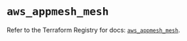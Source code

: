 # `aws_appmesh_mesh`

Refer to the Terraform Registry for docs: [`aws_appmesh_mesh`](https://registry.terraform.io/providers/hashicorp/aws/5.80.0/docs/resources/appmesh_mesh).
